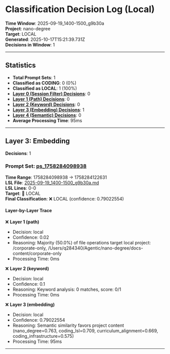# Classification Decision Log (Local)

**Time Window**: 2025-09-19_1400-1500_g9b30a<br>
**Project**: nano-degree<br>
**Target**: LOCAL<br>
**Generated**: 2025-10-17T15:21:39.731Z<br>
**Decisions in Window**: 1

---

## Statistics

- **Total Prompt Sets**: 1
- **Classified as CODING**: 0 (0%)
- **Classified as LOCAL**: 1 (100%)
- **[Layer 0 (Session Filter) Decisions](#layer-0-session-filter)**: 0
- **[Layer 1 (Path) Decisions](#layer-1-path)**: 0
- **[Layer 2 (Keyword) Decisions](#layer-2-keyword)**: 0
- **[Layer 3 (Embedding) Decisions](#layer-3-embedding)**: 1
- **[Layer 4 (Semantic) Decisions](#layer-4-semantic)**: 0
- **Average Processing Time**: 95ms

---

## Layer 3: Embedding

**Decisions**: 1

### Prompt Set: [ps_1758284098938](../../history/2025-09-19_1400-1500_g9b30a.md#ps_1758284098938)

**Time Range**: 1758284098938 → 1758284122631<br>
**LSL File**: [2025-09-19_1400-1500_g9b30a.md](../../history/2025-09-19_1400-1500_g9b30a.md#ps_1758284098938)<br>
**LSL Lines**: 0-0<br>
**Target**: 📍 LOCAL<br>
**Final Classification**: ❌ LOCAL (confidence: 0.79022554)

#### Layer-by-Layer Trace

❌ **Layer 1 (path)**
- Decision: local
- Confidence: 0.02
- Reasoning: Majority (50.0%) of file operations target local project: /corporate-only, /Users/q284340/Agentic/nano-degree/docs-content/corporate-only
- Processing Time: 0ms

❌ **Layer 2 (keyword)**
- Decision: local
- Confidence: 0.1
- Reasoning: Keyword analysis: 0 matches, score: 0/1
- Processing Time: 0ms

❌ **Layer 3 (embedding)**
- Decision: local
- Confidence: 0.79022554
- Reasoning: Semantic similarity favors project content (nano_degree=0.763, coding_lsl=0.709, curriculum_alignment=0.669, coding_infrastructure=0.575)
- Processing Time: 95ms

---


